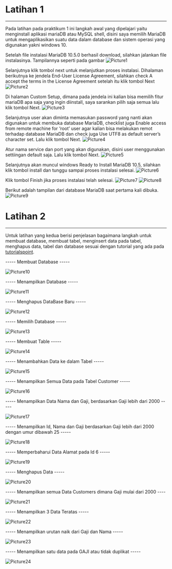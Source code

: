 # Latihan 1
---
Pada latihan pada praktikum 1 ini langkah awal yang dipelajari yaitu menginstall aplikasi mariaDB atau
MySQL shell, disini saya memilih MariaDB untuk mengaplikasikan suatu data dalam database dan sistem operasi
yang digunakan yakni windows 10. 

Setelah file instalasi MariaDB 10.5.0 berhasil download, silahkan jalankan file instalasinya. Tampilannya seperti pada gambar
![Picture1](Picture1.png)

Selanjutnya klik tombol next untuk melanjutkan proses instalasi. Dihalaman berikutnya ke jendela End-User License Agreement, silahkan check A accept the terms in the License Agreement setelah itu klik tombol Next
![Picture2](Picture2.png)

Di halaman Custom Setup, dimana pada jendela ini kalian bisa memilih fitur mariaDB apa saja yang ingin diinstall, saya sarankan pilih saja semua lalu klik tombol Next.
![Picture3](Picture3.png)

Selanjutnya user akan diminta memasukan password yang nanti akan digunakan untuk membuka database MariaDB, checklist juga Enable access from remote machine for ‘root’ user agar kalian bisa melakukan remot terhadap database MariaDB dan check juga Use UTF8 as default server’s character set. Lalu klik tombol Next.
![Picture4](Picture4.png)

Atur nama service dan port yang akan digunakan, disini user menggunakan settiingan default saja. Lalu klik tombol Next.
![Picture5](Picture5.png)

Selanjutnya akan muncul windows Ready to Install MariaDB 10.5, silahkan klik tombol install dan tunggu sampai proses instalasi selesai.
![Picture6](Picture6.png)

Klik tombol Finish jika proses instalasi telah selesai.
![Picture7](Picture7.png)
![Picture8](Picture8.png)

Berikut adalah tampilan dari database MariaDB saat pertama kali dibuka.
![Picture9](Picture9.png)


# Latihan 2
---
Untuk latihan yang kedua berisi penjelasan bagaimana langkah untuk membuat database, membuat tabel, menginsert data pada tabel, menghapus data, tabel dan database sesuai dengan tutorial yang ada pada [tutorialspoint](https://www.tutorialspoint.com/sql/). 

----- Membuat Database -----

![Picture10](Picture10.png)

----- Menampilkan Database -----

![Picture11](Picture11.png)

----- Menghapus DataBase Baru -----

![Picture12](Picture12.png)

----- Memilih Database -----

![Picture13](Picture13.png)

----- Membuat Table -----

![Picture14](Picture14.png)

----- Menambahkan Data ke dalam Tabel -----

![Picture15](Picture15.png)

----- Menampilkan Semua Data pada Tabel Customer -----

![Picture16](Picture16.png)

----- Menampilkan Data Nama dan Gaji, berdasarkan Gaji lebih dari 2000 -----

![Picture17](Picture17.png)

----- Menampilkan Id, Nama dan Gaji berdasarkan Gaji lebih dari 2000 dengan umur dibawah 25 -----

![Picture18](Picture18.png)

----- Memperbaharui Data Alamat pada Id 6 -----

![Picture19](Picture19.png)

----- Menghapus Data -----

![Picture20](Picture20.png)

----- Menampilkan semua Data Customers dimana Gaji mulai dari 2000 ----

![Picture21](Picture21.png)

----- Menampilkan 3 Data Teratas -----

![Picture22](Picture22.png)

----- Menampilkan urutan naik dari Gaji dan Nama -----

![Picture23](Picture23.png)

----- Menampilkan satu data pada GAJI atau tidak duplikat ----- 

![Picture24](Picture24.png)